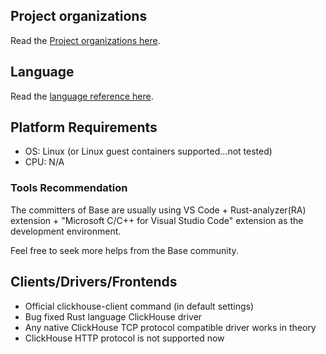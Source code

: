 ## Project organizations

Read the [Project organizations here](/docs/arch.md).

## Language

Read the [language reference here](/docs/lang.md).

## Platform Requirements

* OS: Linux (or Linux guest containers supported...not tested)
* CPU: N/A

### Tools Recommendation

The committers of Base are usually using VS Code + Rust-analyzer(RA) extension + "Microsoft C/C++ for Visual Studio Code" extension as the development environment.

Feel free to seek more helps from the Base community.

## Clients/Drivers/Frontends

* Official clickhouse-client command (in default settings)
* Bug fixed Rust language ClickHouse driver
* Any native ClickHouse TCP protocol compatible driver works in theory
* ClickHouse HTTP protocol is not supported now


